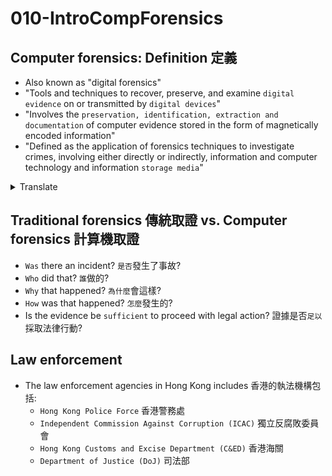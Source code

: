 # 010-IntroCompForensics

## Computer forensics: Definition 定義

* Also known as "digital forensics" 
* "Tools and techniques to recover, preserve, and examine `digital evidence` on or transmitted by `digital devices`"
* "Involves the `preservation, identification, extraction and documentation` of computer evidence stored in the form of magnetically encoded information"
* "Defined as the application of forensics techniques to investigate crimes, involving either directly or indirectly, information and computer technology and information `storage media`"
<details>
<summary>Translate</summary>
<p>

* 也稱為數字取證
* "恢復、保存和檢查數字設備上或通過`數字設備`傳輸的`數字證據`的工具和技術"
* "涉及以磁編碼信息形式存儲的計算機證據的`保存、識別、提取和記錄`"
* "定義為應用取證技術調查犯罪, 直接或間接涉及信息和計算機技術以及信息`存儲媒體`"
</p>
</details>  

## Traditional forensics 傳統取證 vs. Computer forensics 計算機取證

* `Was` there an incident? `是否`發生了事故?
* `Who` did that? `誰`做的?
* `Why` that happened? `為什麼`會這樣?
* `How` was that happened? `怎麼`發生的?
* Is the evidence be `sufficient` to proceed with legal action? 證據是否`足以`採取法律行動?

## Law enforcement

* The law enforcement agencies in Hong Kong includes 香港的執法機構包括:
  + `Hong Kong Police Force` 香港警務處
  + `Independent Commission Against Corruption (ICAC)` 獨立反腐敗委員會
  + `Hong Kong Customs and Excise Department (C&ED)` 香港海關
  + `Department of Justice (DoJ)` 司法部
